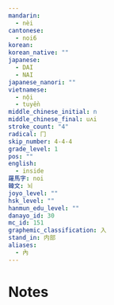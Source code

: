```yaml
---
mandarin:
  - nèi
cantonese:
  - noi6
korean:
korean_native: ""
japanese:
  - DAI
  - NAI
japanese_nanori: ""
vietnamese:
  - nội
  - tuyền
middle_chinese_initial: n
middle_chinese_final: uʌi
stroke_count: "4"
radical: 冂
skip_number: 4-4-4
grade_level: 1
pos: ""
english:
  - inside
羅馬字: noi
韓文: 뇌
joyo_level: ""
hsk_level: ""
hanmun_edu_level: ""
danayo_id: 30
mc_id: 151
graphemic_classification: 入
stand_in: 内部
aliases:
  - 內
---
```


# Notes

